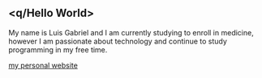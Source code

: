 ## <q/Hello World>

  My name is Luis Gabriel and I am currently studying to enroll in
medicine, however I am passionate about technology and continue to study programming in my free time.
<br>

<div> 
<a href="https://lulusidev.github.io/Lulusidev/">my personal website</a>
</div>

